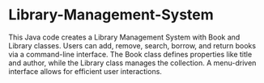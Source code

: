 # Library-Management-System
This Java code creates a Library Management System with Book and Library classes. Users can add, remove, search, borrow, and return books via a command-line interface. The Book class defines properties like title and author, while the Library class manages the collection. A menu-driven interface allows for efficient user interactions.
